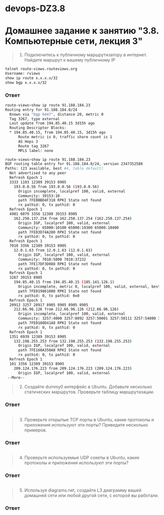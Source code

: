 # devops-DZ3.8

# Домашнее задание к занятию "3.8. Компьютерные сети, лекция 3"

>1. Подключитесь к публичному маршрутизатору в интернет. Найдите маршрут к вашему публичному IP
```bash
telnet route-views.routeviews.org
Username: rviews
show ip route x.x.x.x/32
show bgp x.x.x.x/32
```
### Ответ ###
```bash
route-views>show ip route 91.188.184.23
Routing entry for 91.188.184.0/24
  Known via "bgp 6447", distance 20, metric 0
  Tag 3267, type external
  Last update from 194.85.40.15 3d15h ago
  Routing Descriptor Blocks:
  * 194.85.40.15, from 194.85.40.15, 3d15h ago
      Route metric is 0, traffic share count is 1
      AS Hops 3
      Route tag 3267
      MPLS label: none
```
```bash
route-views>show ip route 91.188.184.23
BGP routing table entry for 91.188.184.0/24, version 2347352588
Paths: (23 available, best #4, table default)
  Not advertised to any peer
  Refresh Epoch 1
  3333 1103 12389 39153 8905
    193.0.0.56 from 193.0.0.56 (193.0.0.56)
      Origin incomplete, localpref 100, valid, external
      Community: 39153:10
      path 7FE0BBD4F318 RPKI State not found
      rx pathid: 0, tx pathid: 0
  Refresh Epoch 1
  4901 6079 3356 12389 39153 8905
    162.250.137.254 from 162.250.137.254 (162.250.137.254)
      Origin IGP, localpref 100, valid, external
      Community: 65000:10100 65000:10300 65000:10400
      path 7FE03D74A280 RPKI State not found
      rx pathid: 0, tx pathid: 0
  Refresh Epoch 1
  7018 3356 12389 39153 8905
    12.0.1.63 from 12.0.1.63 (12.0.1.63)
      Origin IGP, localpref 100, valid, external
      Community: 7018:5000 7018:37232
      path 7FE17DF3D088 RPKI State not found
      rx pathid: 0, tx pathid: 0
  Refresh Epoch 1
  3267 39153 8905
    194.85.40.15 from 194.85.40.15 (185.141.126.1)
      Origin incomplete, metric 0, localpref 100, valid, external, best
      path 7FE019861080 RPKI State not found
      rx pathid: 0, tx pathid: 0x0
  Refresh Epoch 1
  20912 3257 28917 8905 8905 8905 8905
    212.66.96.126 from 212.66.96.126 (212.66.96.126)
      Origin incomplete, localpref 100, valid, external
      Community: 3257:4000 3257:8092 3257:50001 3257:50111 3257:54800 3257:54801 20912:65004
      path 7FE0180D41A8 RPKI State not found
      rx pathid: 0, tx pathid: 0
  Refresh Epoch 1
  1351 6939 12389 39153 8905
    132.198.255.253 from 132.198.255.253 (132.198.255.253)
      Origin IGP, localpref 100, valid, external
      path 7FE160A350A8 RPKI State not found
      rx pathid: 0, tx pathid: 0
  Refresh Epoch 1
  101 3356 12389 39153 8905
    209.124.176.223 from 209.124.176.223 (209.124.176.223)
      Origin IGP, localpref 100, valid, external
 --More-- 
```

>2. Создайте dummy0 интерфейс в Ubuntu. Добавьте несколько статических маршрутов. Проверьте таблицу маршрутизации.
### Ответ ###
```bash
```


>3. Проверьте открытые TCP порты в Ubuntu, какие протоколы и приложения используют эти порты? Приведите несколько примеров.
### Ответ ###
```bash
```


>4. Проверьте используемые UDP сокеты в Ubuntu, какие протоколы и приложения используют эти порты?
### Ответ ###
```bash
```


>5. Используя diagrams.net, создайте L3 диаграмму вашей домашней сети или любой другой сети, с которой вы работали.
### Ответ ###
```bash
```


